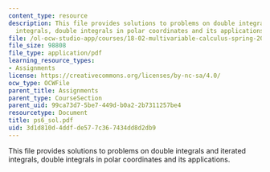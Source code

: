 ```yaml
---
content_type: resource
description: This file provides solutions to problems on double integrals and iterated
  integrals, double integrals in polar coordinates and its applications.
file: /ol-ocw-studio-app/courses/18-02-multivariable-calculus-spring-2006/3d1d810d4ddfde577c367434dd8d2db9_ps6_sol.pdf
file_size: 98808
file_type: application/pdf
learning_resource_types:
- Assignments
license: https://creativecommons.org/licenses/by-nc-sa/4.0/
ocw_type: OCWFile
parent_title: Assignments
parent_type: CourseSection
parent_uid: 99ca73d7-5be7-449d-b0a2-2b7311257be4
resourcetype: Document
title: ps6_sol.pdf
uid: 3d1d810d-4ddf-de57-7c36-7434dd8d2db9
---
```

This file provides solutions to problems on double integrals and iterated integrals, double integrals in polar coordinates and its applications.